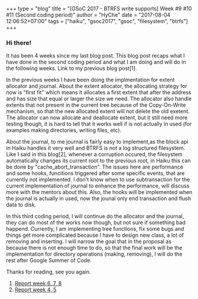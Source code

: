 +++
type = "blog"
title = "[GSoC 2017 - BTRFS write supports] Week #9 #10 #11 (Second coding period)"
author = "HyChe"
date = "2017-08-04 12:06:52+07:00"
tags = ["haiku", "gsoc2017", "gsoc", "filesystem", "btrfs"]
+++

### Hi there!

It has been 4 weeks since my last blog post. This blog post recaps what I have done in the second coding period and what I am doing and will do in the following weeks. Link to my previous blog post[1].

In the previous weeks I have been doing the implmentation for extent allocator and journal. About the extent allocator, the allocating strategy for now is "first fit" which means it allocates a first extent that after the address and has size that equal or larger the size we need. The allocator also handle extents that not present in the current tree because of the Copy-On-Write mechanism, so that the new allocated extent will not delete the old exetent. The allocator can now allocate and deallocate extent, but it still need more testing though, it is hard to tell that it works well if is not actually in used (for examples making directories, writing files, etc).

About the journal, to me journal is fairly easy to implement,as the block api in Haiku handles it very well and BTRFS is not a log structured filesystem. Like I said in this blog[2], whenever a corruption occured, the filesystem automatically changes its current root to the previous root, in Haiku this can be done by "cache\_abort\_transaction". The issues here are performance and some hooks, funcitions triggered after some specific events, that are currently not implemented. I don't know when to use subtransaction for the current implementation of journal to enhance the performance, will discuss more with the mentors about this. Also, the hooks will be implemented when the journal is actually in used, now the jounal only end transaction and flush data to disk.

In this third coding period, I will continue do the allocator and the journal, they can do most of the works now though, but not sure if something bad happend. Currently, I am implementing tree functions, fix some bugs and things get more complicated because I have to design new class, a lot of removing and inserting. I will narrow the goal that in the proposal as because there is not enough time to do, so that the final work will be the implementation for directory operations (making, removing), I will do the rest after Google Summer of Code.

Thanks for reading, see you again.

1.	[Report week 6, 7, 8](https://www.haiku-os.org/blog/hyche/2017-07-07_gsoc_2017_-_btrfs_write_supports_week_6_7_8/)
2.	[Report week 4, 5](https://www.haiku-os.org/blog/hyche/2017-06-14_gsoc_2017_-_btrfs_write_supports_week_4_5/)
